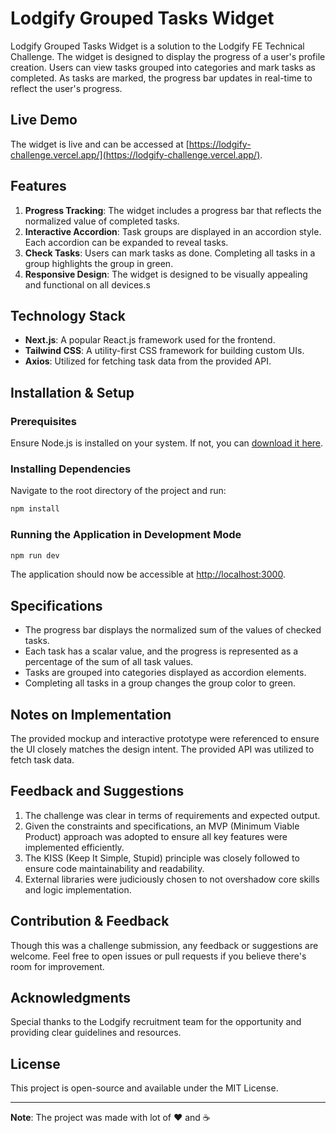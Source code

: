 # Lodgify Grouped Tasks Widget

Lodgify Grouped Tasks Widget is a solution to the Lodgify FE Technical Challenge. The widget is designed to display the progress of a user's profile creation. Users can view tasks grouped into categories and mark tasks as completed. As tasks are marked, the progress bar updates in real-time to reflect the user's progress.

## Live Demo
The widget is live and can be accessed at [https://lodgify-challenge.vercel.app/](https://lodgify-challenge.vercel.app/).

## Features

1. **Progress Tracking**: The widget includes a progress bar that reflects the normalized value of completed tasks.
2. **Interactive Accordion**: Task groups are displayed in an accordion style. Each accordion can be expanded to reveal tasks.
3. **Check Tasks**: Users can mark tasks as done. Completing all tasks in a group highlights the group in green.
4. **Responsive Design**: The widget is designed to be visually appealing and functional on all devices.s

## Technology Stack

- **Next.js**: A popular React.js framework used for the frontend.
- **Tailwind CSS**: A utility-first CSS framework for building custom UIs.
- **Axios**: Utilized for fetching task data from the provided API.

## Installation & Setup

### Prerequisites

Ensure Node.js is installed on your system. If not, you can [download it here](https://nodejs.org/).

### Installing Dependencies

Navigate to the root directory of the project and run:

```bash
npm install
```

### Running the Application in Development Mode

```bash
npm run dev
```

The application should now be accessible at [http://localhost:3000](http://localhost:3000).

## Specifications

- The progress bar displays the normalized sum of the values of checked tasks.
- Each task has a scalar value, and the progress is represented as a percentage of the sum of all task values.
- Tasks are grouped into categories displayed as accordion elements.
- Completing all tasks in a group changes the group color to green.

## Notes on Implementation

The provided mockup and interactive prototype were referenced to ensure the UI closely matches the design intent. The provided API was utilized to fetch task data.

## Feedback and Suggestions

1. The challenge was clear in terms of requirements and expected output.
2. Given the constraints and specifications, an MVP (Minimum Viable Product) approach was adopted to ensure all key features were implemented efficiently.
3. The KISS (Keep It Simple, Stupid) principle was closely followed to ensure code maintainability and readability.
4. External libraries were judiciously chosen to not overshadow core skills and logic implementation.

## Contribution & Feedback

Though this was a challenge submission, any feedback or suggestions are welcome. Feel free to open issues or pull requests if you believe there's room for improvement.

## Acknowledgments

Special thanks to the Lodgify recruitment team for the opportunity and providing clear guidelines and resources.

## License

This project is open-source and available under the MIT License.

---

**Note**: The project was made with lot of ❤️ and ☕️
